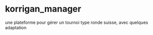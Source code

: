 # korrigan_manager
une plateforme pour gérer un tournoi type ronde suisse, avec quelques adaptation
